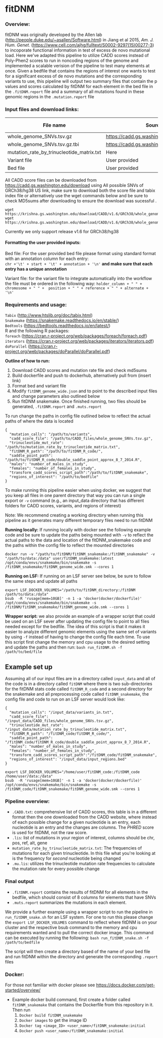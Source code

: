# fitDNM

### Overview:
fitDNM was originally developed by the Allen lab (http://people.duke.edu/~asallen/Software.html) in Jiang et al 2015, *Am. J. Hum. Genet.*  (https://www.cell.com/ajhg/fulltext/S0002-9297(15)00277-3) to incoporate functional information in test of excess de novo mutational load. Here we've adapted this pipeline to utilize CADD scores instead of Poly-Phen2 scores to run in noncoding regions of the genome and implemented a scalable verision of the pipeline to test many elements at once. Given a bedfile that contains the regions of interest one wants to test for a significant excess of de novo mutations and the corresponding variants to use, this pipeline will output two summary files that contain the p values and scores calculated by fitDNM for each element in the bed file in the `.fitDNM.report` file and a summary of all mutations found in these genomic regions in the `.mutation.report` file

### Input files and download links:
| File name | Source | MD5Sum | annotation in configfile | 
|-----------| -------|------- | -------------------------|
| whole_genome_SNVs.tsv.gz|  https://cadd.gs.washington.edu/download | faaa80ef3948cf44e56a3629a90cdaaa | `cadd_score_file`| 
|whole_genome_SNVs.tsv.gz.tbi| https://cadd.gs.washington.edu/download |  4843cab24dd4992bb0cc5f1a7ebc807a | NA |
| mutation_rate_by_trinucleotide_matrix.txt | Here | ca2faad78f1055c266b5a8451bebf1cb | `trinucleotide_mut_rate` | 
| Variant file | User provided | NA| `mutation_calls` | 
| Bed file | User provided | NA | `regions_of_interest` | 

All CADD score files can be downloaded from  https://cadd.gs.washington.edu/download using All possible SNVs of GRCh38/hg38 US link, make sure to download both the score file and tabix index file or alternatively use the wget commands below and be sure to check MD5sums after downloading to ensure the download was sucessful  . 
```
wget https://krishna.gs.washington.edu/download/CADD/v1.6/GRCh38/whole_genome_SNVs.tsv.gz
wget https://krishna.gs.washington.edu/download/CADD/v1.6/GRCh38/whole_genome_SNVs.tsv.gz.tbi
```
Currently we only support release v1.6 for GRCh38/hg38 

#### Formatting the user provided inputs:
Bed file: For the user provided bed file please format using standard format with an annotation column for each entry:  
`chr +'\t' + start + '\t' + annotation + '\n'` __and make sure that each entry has a unique annotation__ 

Variant file: for the variant file to integrate automatically into the workflow the file must be ordered in the following way:
`holder_column + " " + chromosome + " " +  position + " " + reference + " " + alternate + '\n'`

### Requirements and usage: 
`Tabix` (http://www.htslib.org/doc/tabix.html) <br>
`Snakemake` (https://snakemake.readthedocs.io/en/stable/)<br>
`Bedtools` (https://bedtools.readthedocs.io/en/latest/)<br>
R and the following R packages:<br>
`foreach` (https://cran.r-project.org/web/packages/foreach/foreach.pdf)<br>
`iterators` (https://cran.r-project.org/web/packages/iterators/iterators.pdf)<br>
`doParallel` (https://cran.r-project.org/web/packages/doParallel/doParallel.pdf)<br>

__Outline of how to run:__ <br>
1. Download CADD scores and mutation rate file and check md5sums
2. Build dockerfile and push to dockerhub, alternatively pull from (insert link)
3. Format bed and variant file 
4. Modify `fitDNM_genome_wide.json` and  to point to the described input files and change parameters also outlined below 
5. Run fitDNM snakemake. Once finished running, two files should be generated, `.fitDNM.report` and `.muts.report` 


To run change the paths in config file outlined below to reflect the actual paths of where the data is located
```
{
  "mutation_calls": "/path/to/variants",
  "cadd_score_file": "/path/to/CADD_files/whole_genome_SNVs.tsv.gz",
  "trinucleotide_mut_rate": "/path/to/mutation_rate_by_trinucleotide_matrix.txt",
  "fitDNM_R_path": "/path/to/fitDNM_R_code/",
  "saddle_point_path": "/path/to/fitDNM_R_code/double_saddle_point_approx_8_7_2014.R",
  "males": "number_of_males_in_study",
  "females": "number_of_females_in_study",
  "transform_cadd_scores_script_path":"/path/to/fitDNM_snakemake",
  "regions_of_interest": "/path/to/bedfile"
}
```
To make running this pipeline easier when using docker, we suggest that you keep all files in one parent directory that way you can run a single export or `-v` command (e.g., an input_data directory that has different folders for CADD scores, variants, and regions of interest)


Note: We recommend creating a working directory when running this pipeline as it generates many different temporary files need to run fitDNM

__Running locally:__
If running locally with docker see the following example code and be sure to update the paths being mounted with `-v` to reflect the actual paths to the data and location of the fitDNM_snakemake code and the paths within the config file to reflect the mounted directories
```
docker run -v "/path/to/fitDNM/fitDNM_snakemake:/fitDNM_snakemake" -v "/path/to/data:/data" user/fitDNM_snakemake:latest /opt/conda/envs/snakemake/bin/snakemake -s /fitDNM_snakemake/fitDNM_genome_wide.smk --cores 1
```

__Running on LSF:__
If running on an LSF server see below, be sure to follow the same steps and update all paths

```
export LSF_DOCKER_VOLUMES="/path/to/fitDNM_directory:/fitDNM /path/to/data:/data"
bsub  -R 'rusage[mem=10GB]' -n 1 -a 'docker(docker/dockerfile)' /opt/conda/envs/snakemake/bin/snakemake -s /fitDNM/fitDNM_snakemake/fitDNM_genome_wide.smk --cores 1 
```
__Wrapper script:__ we also provide an example of a wrapper script that could be used on an LSF sever after updating the config file to point to all files needed except for the bedfile. The idea of this script is that it makes it easier to analyze different genomic elements using the same set of variants by using `-f` instead of having to change the config file each time. To use this script first change the memory and cpu usage to the desired setting and update the paths and then run:
```bash run_fitDNM.sh -f /path/to/bed/file```

## Example set up 
Assuming all of our input files are in a directory called `input_data` and all of the code is in a directory called `fitDNM` where there is two sub-directories for the fitDNM stats code called `fitDNM_R_code` and a second directory for the snakemake and all preprocessing code called `fitDNM_snakemake`, the config file and code to run on an LSF server would look like:
```
{
  "mutation_calls": "/input_data/variants_in.txt",
  "cadd_score_file": "/input_data/CADD_files/whole_genome_SNVs.tsv.gz",
  "trinucleotide_mut_rate": "/input_data/mutation_rate_by_trinucleotide_matrix.txt",
  "fitDNM_R_path": "/fitDNM_code/fitDNM_R_code/",
  "saddle_point_path": "/fitDNM_code/fitDNM_R_code/double_saddle_point_approx_8_7_2014.R",
  "males": "number_of_males_in_study",
  "females": "number_of_females_in_study",
  "transform_cadd_scores_script_path":"/fitDNM_code/fitDNM_snakemake",
  "regions_of_interest": "/input_data/input_regions.bed"
}

export LSF_DOCKER_VOLUMES="/home/user/fitDNM_code:/fitDNM_code /home/user/data:/data"
bsub  -R 'rusage[mem=10GB]' -n 1 -a 'docker(docker/dockerfile)' /opt/conda/envs/snakemake/bin/snakemake -s /fitDNM_code/fitDNM_snakemake/fitDNM_genome_wide.smk --cores 1 
```

### Pipeline overview:
 - `.CADD.txt`: comprehensive list of CADD scores, this table is in a different format then the one downloaded from the CADD website, where instead of each possible change for a given nucleotide is an entry, each nucleotide is an entry and the changes are columns. The _PHRED_ score is used for fitDNM, not the raw score.
 - `.lis`: list of mutations in your region of interest, columns should be chr, pos, ref, alt, gene
 - `mutation_rate_by_trinucleotide_matrix.txt`: The frequencies of mutations for each given trinucleotide. In this file what you're looking at is the frequency for *second* nucleotide  being changed
 - `.mu.lis`: utilizes the trinucleotide mutation rate frequencies to calculate the mutation rate for every possible change
### Final output
 - `.fitDNM.report` contains the results of fitDNM for all elements in the bedfile, which should consist of 8 columns for elements that have SNVs
 - `.muts.report` summarizes the mutations in each element.


 
We provide a further example using a wrapper script to run the pipeline in `run_fitDNM_snake.sh` for an LSF system. For one to run this please change the `export LSF_DOCKER_VOLUMES` command to reflect where fitDNM is on your cluster and the respective bsub command to the memory and cpu requirements wanted and to pull the correct docker image. This command can be executed by running the following:
  `bash run_fitDNM_snake.sh -f /path/to/bedfile`

The script will then create a directory based of the name of your bed file and run fitDNM within the directory and generate the corresponding `.report` files

### Docker:
For those not familiar with docker please see https://docs.docker.com/get-started/overview/
- Example docker build command, first create a folder called `fitDNM_snakemake` that contains the Dockerfile from this repository in it. Then run
  1. `Docker build fitDNM_snakemake`
  2. `Docker images` to get the image ID
  3. `Docker tag <image_ID> <user_name>/fitDNM_snakemake:initial`
  4. `Docker push <user_name>/fitDNM_snakemake:initial`
